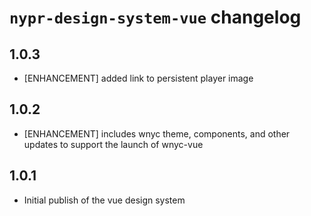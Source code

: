# `nypr-design-system-vue` changelog

## 1.0.3

- [ENHANCEMENT] added link to persistent player image

## 1.0.2

- [ENHANCEMENT] includes wnyc theme, components, and other updates to support the launch of wnyc-vue

## 1.0.1

- Initial publish of the vue design system
